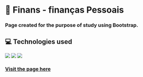 # 💸 Finans - finanças Pessoais

### Page created for the purpose of study using Bootstrap.

## 💻 Technologies used
<img src="https://img.shields.io/badge/HTML5-E34F26?style=for-the-badge&logo=html5&logoColor=white"> <img src="https://img.shields.io/badge/CSS3-1572B6?style=for-the-badge&logo=css3&logoColor=white"> <img src="https://img.shields.io/badge/Bootstrap-563D7C?style=for-the-badge&logo=bootstrap&logoColor=white">

### <a href="http://davineves0.github.io/Finans">Visit the page here</a>


